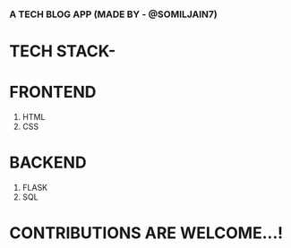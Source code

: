 ### A TECH BLOG APP (MADE BY - @SOMILJAIN7)



# TECH STACK-


# FRONTEND
1) HTML 
2) CSS

# BACKEND
1) FLASK
2) SQL

# CONTRIBUTIONS ARE WELCOME...!
